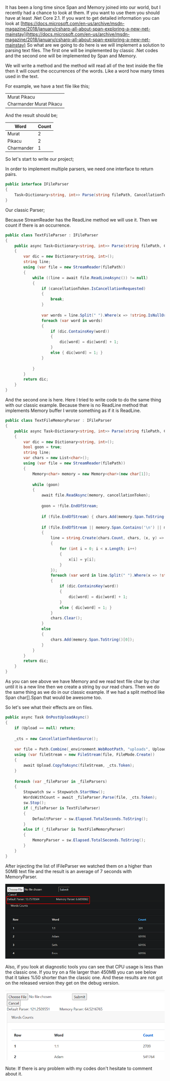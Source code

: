 It has been a long time since Span and Memory joined into our world, but I recently had a chance to look at them. If you want to use them you should have at least .Net Core 2.1.
If you want to get detailed information you can look at [https://docs.microsoft.com/en-us/archive/msdn-magazine/2018/january/csharp-all-about-span-exploring-a-new-net-mainstay](https://docs.microsoft.com/en-us/archive/msdn-magazine/2018/january/csharp-all-about-span-exploring-a-new-net-mainstay)
So what are we going to do here is we will implement a solution to parsing text files. 
The first one will be implemented by classic .Net codes and the second one will be implemented by Span and Memory.

We will write a method and the method will read all of the text inside the file then it will count the occurrences of the words. Like a word how many times used in the text.

For example, we have a text file like this;

||
|-|
|Murat Pikacu|
|Charmander Murat Pikacu|

And the result should be;

|  Word      | Count                       |
| --------   | ----------------------------|
|  Murat     | 2                           |
|  Pikacu    | 2                           |
|  Charmander| 1                           |

So let's start to write our project;

In order to implement multiple parsers, we need one interface to return pairs.

```c#
public interface IFileParser
{
    Task<Dictionary<string, int>> Parse(string filePath, CancellationToken cancellationToken = default);
}
```

Our classic Parser;

Because StreamReader has the ReadLine method we will use it. Then we count if there is an occurrence.

```c#
public class TextFileParser : IFileParser
{
    public async Task<Dictionary<string, int>> Parse(string filePath, CancellationToken cancellationToken = default)
    {
        var dic = new Dictionary<string, int>();
        string line;
        using (var file = new StreamReader(filePath))
        {
            while ((line = await file.ReadLineAsync()) != null)
            {
                if (cancellationToken.IsCancellationRequested)
                {
                    break;
                }

                var words = line.Split(" ").Where(x => !string.IsNullOrWhiteSpace(x));
                foreach (var word in words)
                {
                    if (dic.ContainsKey(word))
                    {
                        dic[word] = dic[word] + 1;
                    }
                    else { dic[word] = 1; }
                }

            }
        }
        return dic;
    }
}
```

And the second one is here. Here I tried to write code to do the same thing with our classic example. Because there is no ReadLine method that implements Memory buffer I wrote something as if it is ReadLine.

```c#
public class TextFileMemoryParser : IFileParser
{
    public async Task<Dictionary<string, int>> Parse(string filePath, CancellationToken cancellationToken = default)
    {
        var dic = new Dictionary<string, int>();
        bool goon = true;
        string line;
        var chars = new List<char>();
        using (var file = new StreamReader(filePath))
        {
            Memory<char> memory = new Memory<char>(new char[1]);

            while (goon)
            {
                await file.ReadAsync(memory, cancellationToken);

                goon = !file.EndOfStream;

                if (file.EndOfStream) { chars.Add(memory.Span.ToString()[0]); }

                if (file.EndOfStream || memory.Span.Contains('\n') || memory.Span.Contains('\r'))
                {
                    line = string.Create(chars.Count, chars, (x, y) =>
                    {
                        for (int i = 0; i < x.Length; i++)
                        {
                            x[i] = y[i];
                        }
                    });
                    foreach (var word in line.Split(" ").Where(x => !string.IsNullOrWhiteSpace(x)))
                    {
                        if (dic.ContainsKey(word))
                        {
                            dic[word] = dic[word] + 1;
                        }
                        else { dic[word] = 1; }
                    }
                    chars.Clear();
                }
                else
                {
                    chars.Add(memory.Span.ToString()[0]);
                }
            }
        }
        return dic;
    }
}
```

As you can see above we have Memory<char> and we read text file char by char until it is a new line then we create a string by our read chars. Then we do the same thing as we do in our classic example. If we had a split method like Span<string> char[].Span that would be awesome too.

So let's see what their effects are on files.

```c#
public async Task OnPostUploadAsync()
{
    if (Upload == null) return;

    _cts = new CancellationTokenSource();

    var file = Path.Combine(_environment.WebRootPath, "uploads", Upload.FileName);
    using (var fileStream = new FileStream(file, FileMode.Create))
    {
        await Upload.CopyToAsync(fileStream, _cts.Token);
    }

    foreach (var _fileParser in _fileParsers)
    {
        Stopwatch sw = Stopwatch.StartNew();
        WordsWithCount = await _fileParser.Parse(file, _cts.Token);
        sw.Stop();
        if (_fileParser is TextFileParser)
        {
            DefaultParser = sw.Elapsed.TotalSeconds.ToString();
        }
        else if (_fileParser is TextFileMemoryParser)
        {
            MemoryParser = sw.Elapsed.TotalSeconds.ToString();
        }
    }
}
```

After injecting the list of IFileParser we watched them on a higher than 50MB text file and the result is an average of 7 seconds with MemoryParser.

![Crepe](/img/spanparser1.png)

Also, if you look at diagnostic tools you can see that CPU usage is less than the classic one.
If you try on a file larger than 450MB you can see below that it takes %50 shorter than the classic one. And these results are not got on the released version they get on the debug version.

![Crepe](/img/spanparser2.png)

Note: If there is any problem with my codes don't hesitate to comment about it.